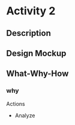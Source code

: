 Activity 2
==============

Description
-----------


Design Mockup
-------------


What-Why-How
------------
### why
Actions
* Analyze

